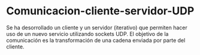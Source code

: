 # Comunicacion-cliente-servidor-UDP
Se ha desorrollado un cliente y un servidor (iterativo) que permiten hacer uso de un nuevo servicio utilizando sockets UDP. El objetivo de la comunicación es la transformación de una cadena enviada por parte del cliente.
